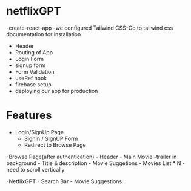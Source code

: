 # netflixGPT

-create-react-app
-we configured Tailwind CSS-Go to tailwind css documentation for installation.
- Header
- Routing of App
- Login Form
- signup form
- Form Validation
- useRef hook
- firebase setup
- deploying our app for production


# Features

- Login/SignUp Page
    - SignIn / SignUP Form
    - Redirect to Browse Page

-Browse Page(after authentication)
    - Header
    - Main Movie
        -trailer in background
        - Title & description
        - Movie Suggetions
            - Movies List * N - need to scroll vertically

-NetflixGPT
    - Search Bar
    - Movie Suggestions
